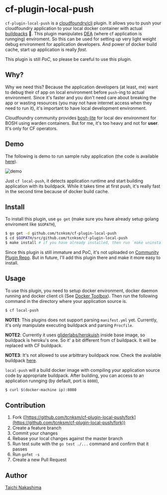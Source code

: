 # cf-plugin-local-push

`cf-plugin-local-push` is a [cloudfoundry/cli](https://github.com/cloudfoundry/cli) plugin. It allows you to push your cloudfoundry application to your local docker container with actual [buildpacks](http://docs.cloudfoundry.org/buildpacks/) :whale:. This plugin manipulates [DEA](https://docs.cloudfoundry.org/concepts/architecture/execution-agent.html) (where cf application is runnging) enviroment. So this can be used for setting up very light weight debug environment for application developers. And power of docker build cache, start up application is really *fast*.

This plugin is still *PoC*, so please be careful to use this plugin.  

## Why?

Why we need this? Because the application developers (at least, me) want to debug their cf app on local environment before `push`-ing to actual environment. Since it's faster and you don't need care about breaking the app or wasting resources (you may not have internet access when they need to run it), it's important to have local development environment.

Cloudfoundry community provides [bosh-lite](https://github.com/cloudfoundry/bosh-lite) for local dev environment for BOSH using warden containers. But for me, it's too heavy and not for **user**. It's only for CF operators. 

## Demo

The following is demo to run sample ruby application (the code is available [here](/sample)).

![demo]()

Just `cf local-push`, it detects application runtime and start building application with its buildpack. While it takes time at first push, it's really fast in the second time because of docker build cache.

## Install

To install this plugin, use `go get` (make sure you have already setup golang enviroment like `$GOPATH`),

```bash
$ go get -d github.com/tcnksm/cf-plugin-local-push
$ cd $GOPATH/src/github.com/tcnksm/cf-plugin-local-push
$ make install # if you have already installed, then run `make uninstall` before
```

Since this plugin is still immature and PoC, it's not uploaded on [Community Plugin Repo](http://plugins.cloudfoundry.org/ui/). But in future, I'll add this plugin there and make it more easy to install.

## Usage

To use this plugin, you need to setup docker environment, docker daemon running and docker client cli (See [Docker Toolbox](https://www.docker.com/products/docker-toolbox)). Then run the following command in the directory where your application source is.

```bash
$ cf local-push
```

**NOTE1**: This plugins does not support parsing `manifest.yml` yet. Currently, it's only manipulate executing buildpack and parsing `Procfile`.

**NOTE2**: Currently it uses [gliderlabs/herokuish](https://github.com/gliderlabs/herokuish) inside base image, so buildpack is heroku's one. So it' a bit different from cf buildpack. It will be replaced with CF buildpack.

**NOTE3**: It's not allowed to use arbittrary buildpack now. Check the available buildpack [here](https://github.com/gliderlabs/herokuish/tree/master/buildpacks).

`local-push` will a build docker image with compiling your application source code by appropriate buildpack. After building, you can access to an application runnging (by default, port is `8080`),

```bash
$ curl $(docker-machine ip):8080
```

## Contribution

1. Fork ([https://github.com/tcnksm/cf-plugin-local-push/fork](https://github.com/tcnksm/cf-plugin-local-push/fork))
1. Create a feature branch
1. Commit your changes
1. Rebase your local changes against the master branch
1. Run test suite with the `go test ./...` command and confirm that it passes
1. Run `gofmt -s`
1. Create a new Pull Request

## Author

[Taichi Nakashima](https://github.com/tcnksm)
